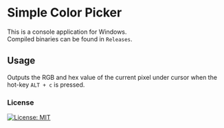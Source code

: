 # Simple Color Picker

This is a console application for Windows.\
Compiled binaries can be found in `Releases`.

## Usage
Outputs the RGB and hex value of the current pixel under cursor when the hot-key `ALT + c` is pressed.

### License

[![License: MIT](https://img.shields.io/badge/License-MIT-yellow.svg)](https://opensource.org/licenses/MIT)

